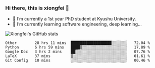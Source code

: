 ### Hi there, this is xiongfei 👋


- 🔭 I’m currently a 1st year PhD student at Kyushu University.
- 🌱 I’m currently learning software engineering, deep learning...

<!--
**Toma62299781/Toma62299781** is a ✨ _special_ ✨ repository because its `README.md` (this file) appears on your GitHub profile.
Here are some ideas to get you started:
-->

![Xiongfei's GitHub stats](https://github-readme-stats.vercel.app/api?username=Toma62299781)

<!--START_SECTION:waka-->
```text
Other        28 hrs 11 mins  ██████████████████░░░░░░░   72.04 % 
Python       6 hrs 59 mins   ████▒░░░░░░░░░░░░░░░░░░░░   17.89 % 
Google Doc   3 hrs 2 mins    ██░░░░░░░░░░░░░░░░░░░░░░░   07.76 % 
LaTeX        37 mins         ▒░░░░░░░░░░░░░░░░░░░░░░░░   01.61 % 
Git Config   10 mins         ░░░░░░░░░░░░░░░░░░░░░░░░░   00.46 % 
```
<!--END_SECTION:waka-->

